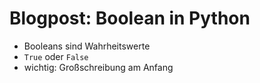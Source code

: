 # Blogpost: Boolean in Python

- Booleans sind Wahrheitswerte
- `True` oder `False`
- wichtig: Großschreibung am Anfang

